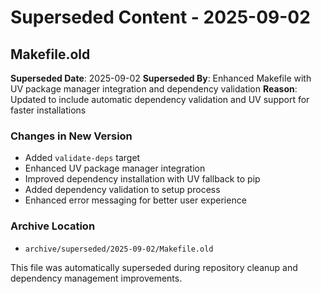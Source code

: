 # Superseded Content - 2025-09-02

## Makefile.old

**Superseded Date**: 2025-09-02
**Superseded By**: Enhanced Makefile with UV package manager integration and dependency validation
**Reason**: Updated to include automatic dependency validation and UV support for faster installations

### Changes in New Version

- Added `validate-deps` target
- Enhanced UV package manager integration
- Improved dependency installation with UV fallback to pip
- Added dependency validation to setup process
- Enhanced error messaging for better user experience

### Archive Location

- `archive/superseded/2025-09-02/Makefile.old`

This file was automatically superseded during repository cleanup and dependency management improvements.
